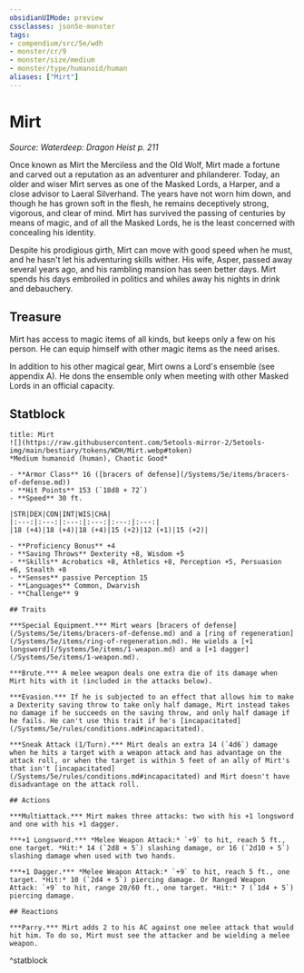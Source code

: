 ```yaml
---
obsidianUIMode: preview
cssclasses: json5e-monster
tags:
- compendium/src/5e/wdh
- monster/cr/9
- monster/size/medium
- monster/type/humanoid/human
aliases: ["Mirt"]
---
```

# Mirt
*Source: Waterdeep: Dragon Heist p. 211*  

Once known as Mirt the Merciless and the Old Wolf, Mirt made a fortune and carved out a reputation as an adventurer and philanderer. Today, an older and wiser Mirt serves as one of the Masked Lords, a Harper, and a close advisor to Laeral Silverhand. The years have not worn him down, and though he has grown soft in the flesh, he remains deceptively strong, vigorous, and clear of mind. Mirt has survived the passing of centuries by means of magic, and of all the Masked Lords, he is the least concerned with concealing his identity.

Despite his prodigious girth, Mirt can move with good speed when he must, and he hasn't let his adventuring skills wither. His wife, Asper, passed away several years ago, and his rambling mansion has seen better days. Mirt spends his days embroiled in politics and whiles away his nights in drink and debauchery.

## Treasure

Mirt has access to magic items of all kinds, but keeps only a few on his person. He can equip himself with other magic items as the need arises.

In addition to his other magical gear, Mirt owns a Lord's ensemble (see appendix A). He dons the ensemble only when meeting with other Masked Lords in an official capacity.

## Statblock

```ad-statblock
title: Mirt
![](https://raw.githubusercontent.com/5etools-mirror-2/5etools-img/main/bestiary/tokens/WDH/Mirt.webp#token)
*Medium humanoid (human), Chaotic Good*

- **Armor Class** 16 ([bracers of defense](/Systems/5e/items/bracers-of-defense.md))
- **Hit Points** 153 (`18d8 + 72`)
- **Speed** 30 ft.

|STR|DEX|CON|INT|WIS|CHA|
|:---:|:---:|:---:|:---:|:---:|:---:|
|18 (+4)|18 (+4)|18 (+4)|15 (+2)|12 (+1)|15 (+2)|

- **Proficiency Bonus** +4
- **Saving Throws** Dexterity +8, Wisdom +5
- **Skills** Acrobatics +8, Athletics +8, Perception +5, Persuasion +6, Stealth +8
- **Senses** passive Perception 15
- **Languages** Common, Dwarvish
- **Challenge** 9

## Traits

***Special Equipment.*** Mirt wears [bracers of defense](/Systems/5e/items/bracers-of-defense.md) and a [ring of regeneration](/Systems/5e/items/ring-of-regeneration.md). He wields a [+1 longsword](/Systems/5e/items/1-weapon.md) and a [+1 dagger](/Systems/5e/items/1-weapon.md).

***Brute.*** A melee weapon deals one extra die of its damage when Mirt hits with it (included in the attacks below).

***Evasion.*** If he is subjected to an effect that allows him to make a Dexterity saving throw to take only half damage, Mirt instead takes no damage if he succeeds on the saving throw, and only half damage if he fails. He can't use this trait if he's [incapacitated](/Systems/5e/rules/conditions.md#incapacitated).

***Sneak Attack (1/Turn).*** Mirt deals an extra 14 (`4d6`) damage when he hits a target with a weapon attack and has advantage on the attack roll, or when the target is within 5 feet of an ally of Mirt's that isn't [incapacitated](/Systems/5e/rules/conditions.md#incapacitated) and Mirt doesn't have disadvantage on the attack roll.

## Actions

***Multiattack.*** Mirt makes three attacks: two with his +1 longsword and one with his +1 dagger.

***+1 Longsword.*** *Melee Weapon Attack:* `+9` to hit, reach 5 ft., one target. *Hit:* 14 (`2d8 + 5`) slashing damage, or 16 (`2d10 + 5`) slashing damage when used with two hands.

***+1 Dagger.*** *Melee Weapon Attack:* `+9` to hit, reach 5 ft., one target. *Hit:* 10 (`2d4 + 5`) piercing damage. Or Ranged Weapon Attack: `+9` to hit, range 20/60 ft., one target. *Hit:* 7 (`1d4 + 5`) piercing damage.

## Reactions

***Parry.*** Mirt adds 2 to his AC against one melee attack that would hit him. To do so, Mirt must see the attacker and be wielding a melee weapon.
```
^statblock